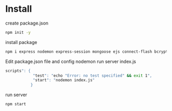 # Install
create package.json
```bash
npm init -y
```

install package 
```bash
npm i express nodemon express-session mongoose ejs connect-flash bcrypt
```


Edit package.json file and config nodemon run server index.js
```bash
scripts": { 
            "test": "echo "Error: no test specified" && exit 1", 
            "start": "nodemon index.js" 
           }
```


run server
```bash
npm start
```
